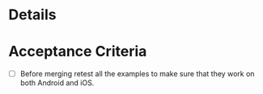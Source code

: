 # Details


# Acceptance Criteria

- [ ] Before merging retest all the examples to make sure that they work on both Android and iOS.
